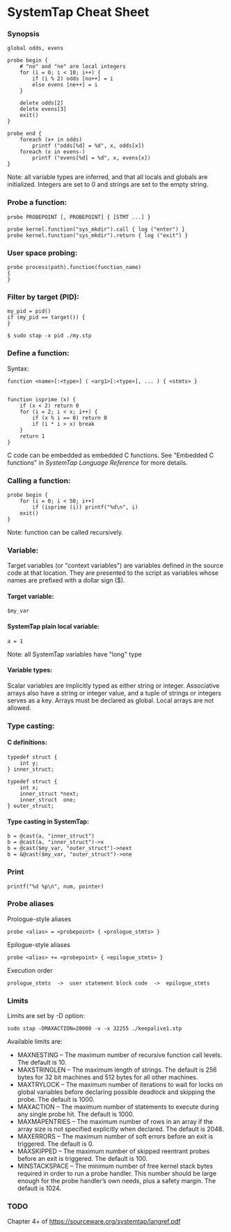 # SystemTap Cheat Sheet

### Synopsis

    global odds, evens

    probe begin {
        # "no" and "ne" are local integers
        for (i = 0; i < 10; i++) {
            if (i % 2) odds [no++] = i
            else evens [ne++] = i
        }

        delete odds[2]
        delete evens[3]
        exit()
    }

    probe end {
        foreach (x+ in odds)
            printf ("odds[%d] = %d", x, odds[x])
        foreach (x in evens-)
            printf ("evens[%d] = %d", x, evens[x])
    }

Note: all variable types are inferred, and that all locals and globals are
initialized. Integers are set to 0 and strings are set to the empty string.

### Probe a function:

    probe PROBEPOINT [, PROBEPOINT] { [STMT ...] }

    probe kernel.function("sys_mkdir").call { log ("enter") }
    probe kernel.function("sys_mkdir").return { log ("exit") }

### User space probing:

    probe process(path).function(function_name)
    {
    }

### Filter by target (PID):

    my_pid = pid()
    if (my_pid == target()) {
    }

    $ sudo stap -x pid ./my.stp

### Define a function:

Syntax:

    function <name>[:<type>] ( <arg1>[:<type>], ... ) { <stmts> }


    function isprime (x) {
        if (x < 2) return 0
        for (i = 2; i < x; i++) {
            if (x % i == 0) return 0
            if (i * i > x) break
        }
        return 1
    }

C code can be embedded as embedded C functions. See "Embedded C functions" in
*SystemTap Language Reference* for more details.

### Calling a function:

    probe begin {
        for (i = 0; i < 50; i++)
            if (isprime (i)) printf("%d\n", i)
        exit()
    }

Note: function can be called recursively.

### Variable:

Target variables (or "context variables") are variables defined in the source
code at that location. They are presented to the script as variables whose names
are prefixed with a dollar sign ($).

#### Target variable:

    $my_var

#### SystemTap plain local variable:

    a = 1

Note: all SystemTap variables have "long" type

#### Variable types:

Scalar variables are implicitly typed as either string or integer. Associative
arrays also have a string or integer value, and a tuple of strings or integers
serves as a key. Arrays must be declared as global. Local arrays are not allowed.

### Type casting:

#### C definitions:

    typedef struct {
        int y;
    } inner_struct;

    typedef struct {
        int x;
        inner_struct *next;
        inner_struct  one;
    } outer_struct;

#### Type casting in SystemTap:

    b = @cast(a, "inner_struct")
    b = @cast(a, "inner_struct")->x
    b = @cast($my_var, "outer_struct")->next
    b = &@cast($my_var, "outer_struct")->one

### Print

    printf("%d %p\n", num, pointer)

### Probe aliases

Prologue-style aliases

    probe <alias> = <probepoint> { <prologue_stmts> }

Epilogue-style aliases

    probe <alias> += <probepoint> { <epilogue_stmts> }

Execution order

    prologue_stmts  ->  user statement block code  ->  epilogue_stmts

### Limits

Limits are set by -D option:

    sudo stap -DMAXACTION=20000 -v -x 32255 ./keepalive1.stp

Available limits are:

* MAXNESTING – The maximum number of recursive function call levels. The default is 10.
* MAXSTRINGLEN – The maximum length of strings. The default is 256 bytes for 32 bit machines and 512 bytes for all other machines.
* MAXTRYLOCK – The maximum number of iterations to wait for locks on global variables before declaring possible deadlock and skipping the probe. The default is 1000.
* MAXACTION – The maximum number of statements to execute during any single probe hit. The default is 1000.
* MAXMAPENTRIES – The maximum number of rows in an array if the array size is not specified explicitly when declared. The default is 2048.
* MAXERRORS – The maximum number of soft errors before an exit is triggered. The default is 0.
* MAXSKIPPED – The maximum number of skipped reentrant probes before an exit is triggered. The default is 100.
* MINSTACKSPACE – The minimum number of free kernel stack bytes required in order to run a probe handler. This number should be large enough for the probe handler’s own needs, plus a safety margin. The default is 1024.


### TODO

Chapter 4+ of https://sourceware.org/systemtap/langref.pdf
